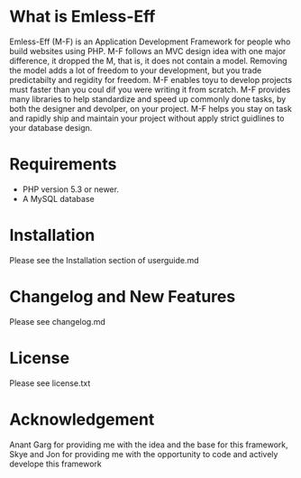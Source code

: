 What is Emless-Eff
===================
Emless-Eff (M-F) is an Application Development Framework for people who build websites using PHP. M-F follows an MVC design idea with one major difference, it dropped the M, that is, it does not contain
a model. Removing the model adds a lot of freedom to your development, but you trade predictabilty and regidity for freedom. M-F enables toyu to develop projects must faster than you coul dif you were 
writing it from scratch. M-F provides many libraries to help standardize and speed up commonly done tasks, by both the designer and devolper, on your project. M-F helps you stay on task and rapidly
ship and maintain your project without apply strict guidlines to your database design.


Requirements
============
* PHP version 5.3 or newer.
* A MySQL database 


Installation
============
Please see the Installation section of userguide.md


Changelog and New Features
==========================
Please see changelog.md


License
=======
Please see license.txt


Acknowledgement
===============
Anant Garg for providing me with the idea and the base for this framework, Skye and Jon for providing me with the opportunity to code and actively develope this framework	